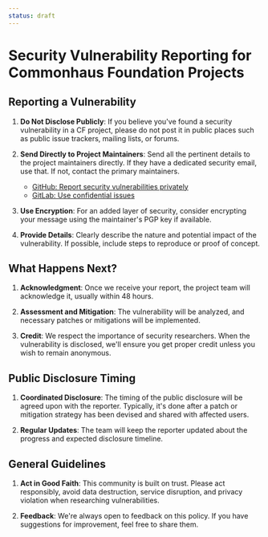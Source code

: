 ```yaml
---
status: draft
---
```

# Security Vulnerability Reporting for Commonhaus Foundation Projects

## Reporting a Vulnerability

1. **Do Not Disclose Publicly**: If you believe you've found a security vulnerability in a CF project, please do not post it in public places such as public issue trackers, mailing lists, or forums.

2. **Send Directly to Project Maintainers**: Send all the pertinent details to the project maintainers directly. If they have a dedicated security email, use that. If not, contact the primary maintainers.

    - [GitHub: Report security vulnerabilities privately](https://docs.github.com/en/code-security/security-advisories/guidance-on-reporting-and-writing-information-about-vulnerabilities/privately-reporting-a-security-vulnerability)
    - [GitLab: Use confidential issues](https://docs.gitlab.com/ee/user/project/issues/confidential_issues.html)

3. **Use Encryption**: For an added layer of security, consider encrypting your message using the maintainer's PGP key if available.

4. **Provide Details**: Clearly describe the nature and potential impact of the vulnerability. If possible, include steps to reproduce or proof of concept.

## What Happens Next?

1. **Acknowledgment**: Once we receive your report, the project team will acknowledge it, usually within 48 hours.

2. **Assessment and Mitigation**: The vulnerability will be analyzed, and necessary patches or mitigations will be implemented.

3. **Credit**: We respect the importance of security researchers. When the vulnerability is disclosed, we'll ensure you get proper credit unless you wish to remain anonymous.

## Public Disclosure Timing

1. **Coordinated Disclosure**: The timing of the public disclosure will be agreed upon with the reporter. Typically, it's done after a patch or mitigation strategy has been devised and shared with affected users.

2. **Regular Updates**: The team will keep the reporter updated about the progress and expected disclosure timeline.

## General Guidelines

1. **Act in Good Faith**: This community is built on trust. Please act responsibly, avoid data destruction, service disruption, and privacy violation when researching vulnerabilities.

2. **Feedback**: We're always open to feedback on this policy. If you have suggestions for improvement, feel free to share them.
